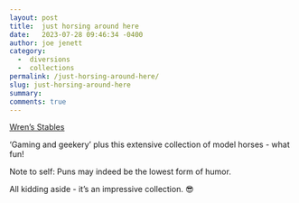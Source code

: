 ```yaml
---
layout: post
title:  just horsing around here
date:   2023-07-28 09:46:34 -0400
author: joe jenett
category:
  -  diversions
  -  collections
permalink: /just-horsing-around-here/
slug: just-horsing-around-here
summary: 
comments: true
---
```

<a title="Model Horse Collection - Aywren's Nook " href="https://aywren.com/horses/">Wren’s Stables</a>

‘Gaming and geekery’ plus this extensive collection of model horses - what fun!

Note to self: Puns may indeed be the lowest form of humor.

All kidding aside - it’s an impressive collection. 😎

<a href="https://brid.gy/publish/mastodon"></a>